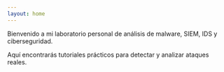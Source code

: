 ```yaml
---
layout: home
---
```


Bienvenido a mi laboratorio personal de análisis de malware, SIEM, IDS y ciberseguridad.

Aquí encontrarás tutoriales prácticos para detectar y analizar ataques reales.
